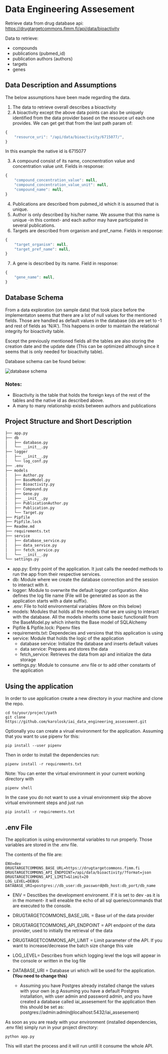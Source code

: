# Data Engineering Assesement

Retrieve data from drug database api: https://drugtargetcommons.fimm.fi/api/data/bioactivity

Data to retrieve:

* compounds
* publications (pubmed_id)
* publication authors (authors)
* targets
* genes

## Data Description and Assumptions 

The below assumptions have been made regarding the data.

1. The data to retrieve overall describes a bioactivity
2. A bioactivity except the above data points can also be uniquely identified from the data provider based on the resource url each one provides. We can get get that from the last path param of: 
```javascript
{
    "resource_uri": "/api/data/bioactivity/6715077/",
}
```
In this example the native id is 6715077

3. A compound consist of its name, concnentration value and concentration value unit. Fields in response:
```javascript
{
    "compound_concentration_value": null,
    "compound_concentration_value_unit": null,
    "compound_name": null,
}
```
4. Publications are described from pubmed_id which it is assumed that is unique.
5. Author is only described by his/her name. We assume that this name is unique -in this context- and each author may have participated in several publications.
6. Targets are described from organism and pref_name. Fields in response:
```javascript
{
    "target_organism": null,
    "target_pref_name": null,
}
```
7. A gene is described by its name. Field in response:
```javascript
{
    "gene_name": null,
}
```


## Database Schema

From a data exploration (on sample data) that took place before the implementaton seems that there are a lot of null values for the mentioned fields. Those are handled as default values in the database (ids are set to -1 and rest of fields as 'N/A'). This happens in order to maintain the relational integrity for bioactivity table.

Escept the previously mentioned fields all the tables are also storing the creation date and the update date (This can be optimized although since it seems that is only needed for bioactivity table).

Database schema can be found below:

![database schema](https://user-images.githubusercontent.com/25746825/79562783-3cc16f80-80b4-11ea-84cf-14ebed2a384c.png "Database Schema")

### Notes:
* Bioactivity is the table that holds the foreign keys of the rest of the tables and the native id as described above.
* A many to many relationship exists between authors and publications

## Project Structure and Short Description

```bash
├── app.py
├── db
│   ├── database.py
│   └── __init__.py
├── logger
│   ├── __init__.py
│   └── log_conf.py
├── .env
├── models
│   ├── Author.py
│   ├── BaseModel.py
│   ├── Bioactivity.py
│   ├── Compound.py
│   ├── Gene.py
│   ├── __init__.py
│   ├── PublicationAuthor.py
│   ├── Publication.py
│   └── Target.py
├── Pipfile
├── Pipfile.lock
├── Readme.md
├── requirements.txt
├── service
│   ├── database_service.py
│   ├── data_service.py
│   ├── fetch_service.py
│   └── __init__.py
└── settings.py
```

* app.py: Entry point of the application. It just calls the needed methods to run the app from their respective services.
* db: Module where we create the database connection and the session to interact with it. 
* logger: Module to overwrite the default logger configuration. Also defines the log file name (File will be generated as soon as the application starts with a date suffix). 
* .env: File to hold environmental variables (More on this below)
* models: Modules that holds all the models that we are using to interact with the database. All the models inherits some basic functionalit from the BaseModel.py which inherits the Base model of SQLAlchemy
* Pipfile & Pipfile.lock: Pipenv files
* requirements.txt: Dependecies and versions that this application is using
* service: Module that holds the logic of the application
    * database service: Initialize the database and inserts default values
    * data service: Prepares and stores the data
    * fetch_service: Retrieves the data from api and initialize the data storage
* settings.py: Module to consume .env file or to add other constants of the application

## Using the application

In order to use application create a new directory in your machine and clone the repo.

```
cd to/your/project/path
git clone https://github.com/karolosk/iai_data_engineering_assessment.git
```

Optionally you can create a virual environment for the application.
Assuming that you want to use pipenv for this:
```
pip install --user pipenv
```

Then in order to install the dependencies run:
```
pipenv install -r requirements.txt
```

Note: You can enter the virtual environment in your current working directory with 
```
pipenv shell
``` 

In the case you do not want to use a virual environment skip the above virtual environment steps and just run 
```
pip install -r requirements.txt
```

## .env File

The application is using environmental variables to run properly. Those variables are stored in the .env file. 

The contents of the file are:
```
ENV=dev
DRUGTARGETCOMMONS_BASE_URL=https://drugtargetcommons.fimm.fi
DRUGTARGETCOMMONS_API_ENDPOINT=/api/data/bioactivity/?format=json
DRUGTARGETCOMMONS_API_LIMIT=&limit=20
LOG_LEVEL=DEBUG
DATABASE_URI=postgres://db_user:db_password@db_host:db_port/db_name
```
* ENV = Desctibes the development environemt. If it is set to dev -as it is in the moment- it will eneable the echo of all sql queries/commands that are executed to the console. 

* DRUGTARGETCOMMONS_BASE_URL = Base url of the data provider 

* DRUGTARGETCOMMONS_API_ENDPOINT = API endpoint of the data provider, used to initially the retrieval of the data

* DRUGTARGETCOMMONS_API_LIMIT = Limit parameter of the API. If you want to increase/decrease the batch size change this vale

* LOG_LEVEL= Describes from which logging level the logs will appear in the console or written in the log file 

* DATABASE_URI = Database uri which will be used for the application. **(You need to change this)**
    * Assuming you have Postgres already installed change the values with your own (e.g Assuming you have a default Postgres installation, with user admin and password admin, and you have created a database called iai_assesement for the application then this should be set as: postgres://admin:admin@localhost:5432/iai_assesement)
        

As soon as you are ready with your environment (installed dependencies, .env file) simply run in your project directory:

```
python app.py
```
This will start the process and it will run untill it consume the whole API.
